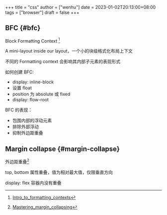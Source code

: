 +++
title = "css"
author = ["wenhu"]
date = 2023-01-02T20:13:00+08:00
tags = ["browser"]
draft = false
+++

## BFC {#bfc}

Block Formatting Context&nbsp;[^fn:1]

A mini-layout inside our layout，一个小的块级格式化布局上下文

不同的 Formatting context 会影响其内部子元素的表现形式

如何创建 BFC:

-   display: inline-block
-   设置 float
-   position 为 absolute 或 fixed
-   display: flow-root

BFC 的表现：

-   包围内部的浮动元素
-   排除外部浮动
-   抑制外边距重叠


## Margin collapse {#margin-collapse}

外边距重叠[^fn:2]

top, bottom 属性重叠，值为相对最大值，仅限垂直方向

display: flex 容器内没有重叠

[^fn:1]: [Intro_to_formatting_contexts](https://developer.mozilla.org/en-US/docs/Web/CSS/CSS_Flow_Layout/Intro_to_formatting_contexts)
[^fn:2]: [Mastering_margin_collapsing](https://developer.mozilla.org/en-US/docs/Web/CSS/CSS_Box_Model/Mastering_margin_collapsing)